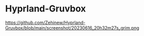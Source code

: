 # Hyprland-Gruvbox

https://github.com/Zehinew/Hyprland-Gruvbox/blob/main/screenshot/20230616_20h32m27s_grim.png
